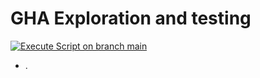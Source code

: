# GHA Exploration and testing

[![Execute Script on branch main](https://github.com/gdanielson/gha-test/actions/workflows/run.yaml/badge.svg)](https://github.com/gdanielson/gha-test/actions/workflows/run.yaml)

- . 